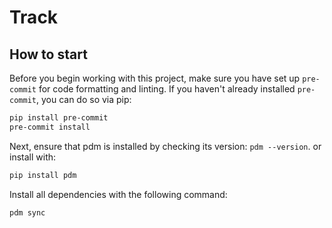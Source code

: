 # Track

## How to start

Before you begin working with this project, make sure you have set up `pre-commit` for code formatting and linting.
If you haven't already installed `pre-commit`, you can do so via pip:
```bash
pip install pre-commit
pre-commit install
```
Next, ensure that pdm is installed by checking its version: `pdm --version`.
or install with:
```bash
pip install pdm
```

Install all dependencies with the following command:

```bash
pdm sync
```
